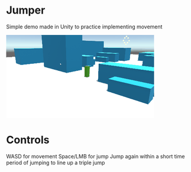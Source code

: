 # Jumper
 
Simple demo made in Unity to practice implementing movement

![demo](/media/demo.gif)

# Controls
WASD for movement
Space/LMB for jump
Jump again within a short time period of jumping to line up a triple jump
